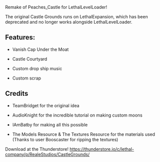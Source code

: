Remake of Peaches_Castle for LethalLevelLoader! 

The original Castle Grounds runs on LethalExpansion, which has been deprecated and no longer works alongside LethalLevelLoader.

## Features:

- Vanish Cap Under the Moat

- Castle Courtyard

- Custom drop ship music

- Custom scrap


## Credits

- TeamBridget for the original idea

- AudioKnight for the incredible tutorial on making custom moons

- IAmBatby for making all this possible

- The Models Resource & The Textures Resource for the materials used (Thanks to user Booscaster for ripping the textures)


Download at the Thunderstore! https://thunderstore.io/c/lethal-company/p/RealeStudios/CastleGrounds/
